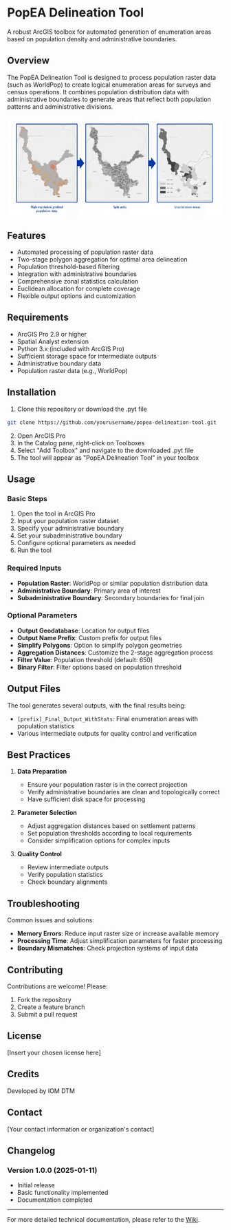 # PopEA Delineation Tool

A robust ArcGIS toolbox for automated generation of enumeration areas based on population density and administrative boundaries.

## Overview

The PopEA Delineation Tool is designed to process population raster data (such as WorldPop) to create logical enumeration areas for surveys and census operations. It combines population distribution data with administrative boundaries to generate areas that reflect both population patterns and administrative divisions.

![GeoPoint Checker](./PopEA.jpg)


## Features

- Automated processing of population raster data
- Two-stage polygon aggregation for optimal area delineation
- Population threshold-based filtering
- Integration with administrative boundaries
- Comprehensive zonal statistics calculation
- Euclidean allocation for complete coverage
- Flexible output options and customization

## Requirements

- ArcGIS Pro 2.9 or higher
- Spatial Analyst extension
- Python 3.x (included with ArcGIS Pro)
- Sufficient storage space for intermediate outputs
- Administrative boundary data
- Population raster data (e.g., WorldPop)

## Installation

1. Clone this repository or download the .pyt file
```bash
git clone https://github.com/yourusername/popea-delineation-tool.git
```

2. Open ArcGIS Pro
3. In the Catalog pane, right-click on Toolboxes
4. Select "Add Toolbox" and navigate to the downloaded .pyt file
5. The tool will appear as "PopEA Delineation Tool" in your toolbox

## Usage

### Basic Steps

1. Open the tool in ArcGIS Pro
2. Input your population raster dataset
3. Specify your administrative boundary
4. Set your subadministrative boundary
5. Configure optional parameters as needed
6. Run the tool

### Required Inputs

- **Population Raster**: WorldPop or similar population distribution data
- **Administrative Boundary**: Primary area of interest
- **Subadministrative Boundary**: Secondary boundaries for final join

### Optional Parameters

- **Output Geodatabase**: Location for output files
- **Output Name Prefix**: Custom prefix for output files
- **Simplify Polygons**: Option to simplify polygon geometries
- **Aggregation Distances**: Customize the 2-stage aggregation process
- **Filter Value**: Population threshold (default: 650)
- **Binary Filter**: Filter options based on population threshold

## Output Files

The tool generates several outputs, with the final results being:

- `[prefix]_Final_Output_WithStats`: Final enumeration areas with population statistics
- Various intermediate outputs for quality control and verification

## Best Practices

1. **Data Preparation**
   - Ensure your population raster is in the correct projection
   - Verify administrative boundaries are clean and topologically correct
   - Have sufficient disk space for processing

2. **Parameter Selection**
   - Adjust aggregation distances based on settlement patterns
   - Set population thresholds according to local requirements
   - Consider simplification options for complex inputs

3. **Quality Control**
   - Review intermediate outputs
   - Verify population statistics
   - Check boundary alignments

## Troubleshooting

Common issues and solutions:

- **Memory Errors**: Reduce input raster size or increase available memory
- **Processing Time**: Adjust simplification parameters for faster processing
- **Boundary Mismatches**: Check projection systems of input data

## Contributing

Contributions are welcome! Please:

1. Fork the repository
2. Create a feature branch
3. Submit a pull request

## License

[Insert your chosen license here]

## Credits

Developed by IOM DTM

## Contact

[Your contact information or organization's contact]

## Changelog

### Version 1.0.0 (2025-01-11)
- Initial release
- Basic functionality implemented
- Documentation completed

---

For more detailed technical documentation, please refer to the [Wiki](link-to-wiki).